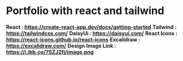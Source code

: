# Portfolio with react and tailwind

**React : https://create-react-app.dev/docs/getting-started**
**Tailwind : https://tailwindcss.com/**
**DaisyUi : https://daisyui.com/**
**React Icons : https://react-icons.github.io/react-icons**
**Excalidraw : https://excalidraw.com/**
**Design Image Link : https://i.ibb.co/7SZJ2fj/image.png**

